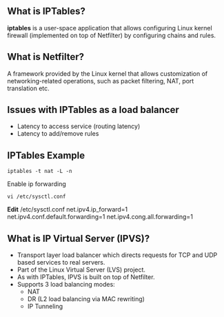 ## What is IPTables?
__iptables__ is a user-space application that allows configuring Linux kernel firewall (implemented on top of Netfilter) by configuring chains and rules.
## What is Netfilter? 
A framework provided by the Linux kernel that allows customization of networking-related operations, such as packet filtering, NAT, port translation etc.
## Issues with IPTables as a load balancer
* Latency to access service (routing latency)
* Latency to add/remove rules
## IPTables Example
```
iptables -t nat -L -n
```

Enable ip forwarding
```
vi /etc/sysctl.conf
```
__Edit__ /etc/sysctl.conf
net.ipv4.ip_forward=1
net.ipv4.conf.default.forwarding=1
net.ipv4.cong.all.forwarding=1

## What is IP Virtual Server (IPVS)?

* Transport layer load balancer which directs requests for TCP and UDP based services to real servers.
* Part of the Linux Virtual Server (LVS) project.
* As with IPTables, IPVS is built on top of Netfilter.
* Supports 3 load balancing modes: 
  - NAT
  - DR (L2 load balancing via MAC rewriting)
  - IP Tunneling


